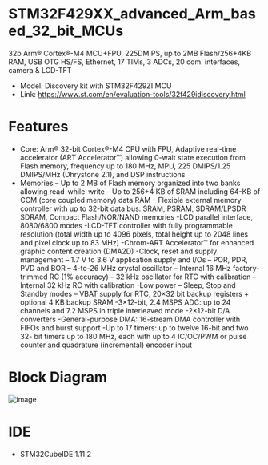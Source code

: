 # STM32F429XX_advanced_Arm_based_32_bit_MCUs
32b Arm® Cortex®-M4 MCU+FPU, 225DMIPS, up to 2MB Flash/256+4KB RAM, USB OTG HS/FS, Ethernet, 17 TIMs, 3 ADCs, 20 com. interfaces, camera &amp; LCD-TFT

- Model: Discovery kit with STM32F429ZI MCU
- Link: https://www.st.com/en/evaluation-tools/32f429idiscovery.html

# Features
- Core: Arm® 32-bit Cortex®-M4 CPU with FPU, 
Adaptive real-time accelerator (ART 
Accelerator™) allowing 0-wait state execution 
from Flash memory, frequency up to 180 MHz, 
MPU, 225 DMIPS/1.25 DMIPS/MHz
(Dhrystone 2.1), and DSP instructions
- Memories
– Up to 2 MB of Flash memory organized into 
two banks allowing read-while-write
– Up to 256+4 KB of SRAM including 64-KB 
of CCM (core coupled memory) data RAM
– Flexible external memory controller with up 
to 32-bit data bus: SRAM, PSRAM, 
SDRAM/LPSDR SDRAM, Compact 
Flash/NOR/NAND memories
-LCD parallel interface, 8080/6800 modes
-LCD-TFT controller with fully programmable 
resolution (total width up to 4096 pixels, total 
height up to 2048 lines and pixel clock up to 
83 MHz)
-Chrom-ART Accelerator™ for enhanced 
graphic content creation (DMA2D)
-Clock, reset and supply management
– 1.7 V to 3.6 V application supply and I/Os
– POR, PDR, PVD and BOR
– 4-to-26 MHz crystal oscillator
– Internal 16 MHz factory-trimmed RC (1% 
accuracy)
– 32 kHz oscillator for RTC with calibration
– Internal 32 kHz RC with calibration
-Low power
– Sleep, Stop and Standby modes
– VBAT supply for RTC, 20×32 bit backup 
registers + optional 4 KB backup SRAM
-3×12-bit, 2.4 MSPS ADC: up to 24 channels 
and 7.2 MSPS in triple interleaved mode
-2×12-bit D/A converters
-General-purpose DMA: 16-stream DMA 
controller with FIFOs and burst support
-Up to 17 timers: up to twelve 16-bit and two 32-
bit timers up to 180 MHz, each with up to 4 
IC/OC/PWM or pulse counter and quadrature 
(incremental) encoder input

# Block Diagram
![image](https://github.com/jariver1986/STM32F429XX_advanced_Arm_based_32_bit_MCUs/assets/62295761/82679bcb-bad8-4e4b-a370-9396bc158325)


# IDE
- STM32CubeIDE 1.11.2
